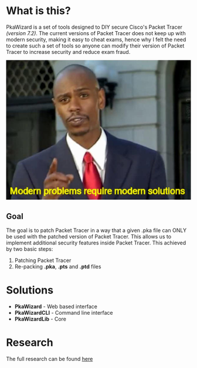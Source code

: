 # What is this?
PkaWizard is a set of tools designed to DIY secure Cisco's Packet Tracer *(version 7.2)*. The current versions of Packet Tracer does not keep up with modern security, making it easy to cheat exams, hence why I felt the need to create such a set of tools so anyone can modify their version of Packet Tracer to increase security and reduce exam fraud.

![Modern problems require modern solutions](https://github.com/ferib/PkaWizard/blob/master/notes/meme.jpg?raw=true)

## Goal
The goal is to patch Packet Tracer in a way that a given .pka file can ONLY be used with the patched version of Packet Tracer. This allows us to implement additional security features inside Packet Tracer. This achieved by two basic steps:
1. Patching Packet Tracer
2. Re-packing **.pka**, **.pts** and **.ptd** files

# Solutions
- **PkaWizard** - Web based interface
- **PkaWizardCLI** - Command line interface
- **PkaWizardLib** - Core

# Research
The full research can be found [here](https://ferib.dev/blog.php?l=post/Protecting_Packet_Tracer_Myself_Because_No_One_Gives_a_Fuck)